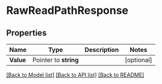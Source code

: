 # RawReadPathResponse


## Properties

Name | Type | Description | Notes
------------ | ------------- | ------------- | -------------
**Value** | Pointer to **string** |  | [optional] 





[[Back to Model list]](../README.md#documentation-for-models) [[Back to API list]](../README.md#documentation-for-api-endpoints) [[Back to README]](../README.md)


